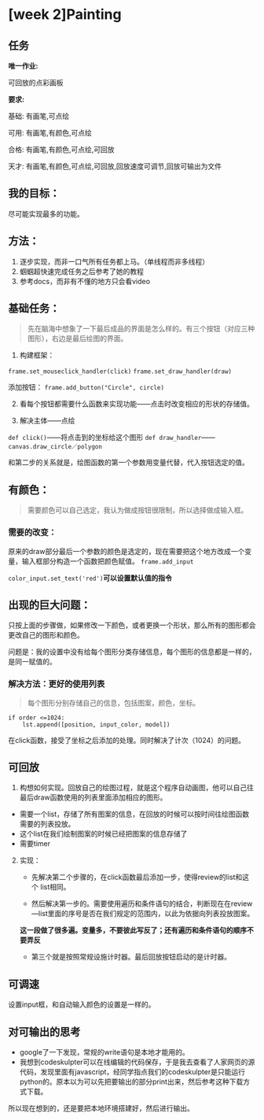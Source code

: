 # [week 2]Painting

## 任务
**唯一作业:**

可回放的点彩画板

**要求:**

基础: 有画笔,可点绘

可用: 有画笔,有颜色,可点绘

合格: 有画笔,有颜色,可点绘,可回放

天才: 有画笔,有颜色,可点绘,可回放,回放速度可调节,回放可输出为文件

## 我的目标：
尽可能实现最多的功能。

## 方法：
1. 逐步实现，而非一口气所有任务都上马。（单线程而非多线程）
2. 蝈蝈超快速完成任务之后参考了她的教程
3. 参考docs，而非有不懂的地方只会看video

## 基础任务：
> 先在脑海中想象了一下最后成品的界面是怎么样的。有三个按钮（对应三种图形），右边是最后绘图的界面。

1. 构建框架：

`frame.set_mouseclick_handler(click)`
`frame.set_draw_handler(draw)`

添加按钮：
`frame.add_button("Circle", circle)`

2. 看每个按钮都需要什么函数来实现功能——点击时改变相应的形状的存储值。

3. 解决主体——点绘

`def click()`——将点击到的坐标给这个图形
`def draw_handler`——
`canvas.draw_circle／polygon`

   和第二步的关系就是，绘图函数的第一个参数用变量代替，代入按钮选定的值。

## 有颜色：
> 需要颜色可以自己选定，我认为做成按钮很限制，所以选择做成输入框。

### 需要的改变：
原来的draw部分最后一个参数的颜色是选定的，现在需要把这个地方改成一个变量，输入框部分构造一个函数把颜色赋值。
`frame.add_input`

`color_input.set_text('red')`**可以设置默认值的指令**
## 出现的巨大问题：
只按上面的步骤做，如果修改一下颜色，或者更换一个形状，那么所有的图形都会更改自己的图形和颜色。

问题是：我的设置中没有给每个图形分类存储信息，每个图形的信息都是一样的，是同一赋值的。

### 解决方法：更好的使用列表
> 每个图形分别存储自己的信息，包括图案，颜色，坐标。

    if order <=1024: 
        lst.append([position, input_color, model])
在click函数，接受了坐标之后添加的处理。同时解决了计次（1024）的问题。

## 可回放
1. 构想如何实现。回放自己的绘图过程，就是这个程序自动画图，他可以自己往最后draw函数使用的列表里面添加相应的图形。
  - 需要一个list，存储了所有图案的信息，在回放的时候可以按时间往绘图函数需要的列表投放。
  - 这个list在我们绘制图案的时候已经把图案的信息存储了
  - 需要timer

2. 实现：
   - 先解决第二个步骤的，在click函数最后添加一步，使得review的list和这个 list相同。
  
   - 然后解决第一步的。需要使用遍历和条件语句的结合，判断现在在review—list里面的序号是否在我们规定的范围内，以此为依据向列表投放图案。

   **这一段做了很多遍。变量多，不要彼此写反了；还有遍历和条件语句的顺序不要弄反**

        
   - 第三个就是按照常规设施计时器。最后回放按钮启动的是计时器。

## 可调速
设置input框，和自动输入颜色的设置是一样的。

## 对可输出的思考
- google了一下发现，常规的write语句是本地才能用的。
- 我想到codeskulpter可以在线编辑的代码保存，于是我去查看了人家网页的源代码，发现里面有javascript，经同学指点我们的codeskulpter是只能运行python的。原本以为可以先把要输出的部分print出来，然后参考这种下载方式下载。

所以现在想到的，还是要把本地环境搭建好，然后进行输出。
 
 